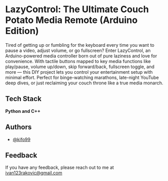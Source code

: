 
# LazyControl: The Ultimate Couch Potato Media Remote (Arduino Edition)

Tired of getting up or fumbling for the keyboard every time you want to pause a video, adjust volume, or go fullscreen? Enter LazyControl, an Arduino-powered media controller born out of pure laziness and love for convenience. With tactile buttons mapped to key media functions like play/pause, volume up/down, skip forward/back, fullscreen toggle, and more — this DIY project lets you control your entertainment setup with minimal effort. Perfect for binge-watching marathons, late-night YouTube deep dives, or just reclaiming your couch throne like a true media monarch.


## Tech Stack

**Python and C++**


## Authors

- [@kifo99](https://github.com/kifo99)


## Feedback

If you have any feedback, please reach out to me at ivan123rakovic@gmail.com

